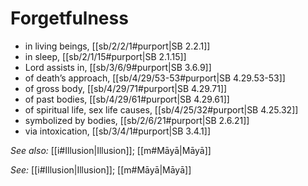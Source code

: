 # Forgetfulness

* in living beings, [[sb/2/2/1#purport|SB 2.2.1]]
* in sleep, [[sb/2/1/15#purport|SB 2.1.15]]
* Lord assists in, [[sb/3/6/9#purport|SB 3.6.9]]
* of death’s approach, [[sb/4/29/53-53#purport|SB 4.29.53-53]]
* of gross body, [[sb/4/29/71#purport|SB 4.29.71]]
* of past bodies, [[sb/4/29/61#purport|SB 4.29.61]]
* of spiritual life, sex life causes, [[sb/4/25/32#purport|SB 4.25.32]]
* symbolized by bodies, [[sb/2/6/21#purport|SB 2.6.21]]
* via intoxication, [[sb/3/4/1#purport|SB 3.4.1]]

*See also:* [[i#Illusion|Illusion]]; [[m#Māyā|Māyā]]

*See:* [[i#Illusion|Illusion]]; [[m#Māyā|Māyā]]
